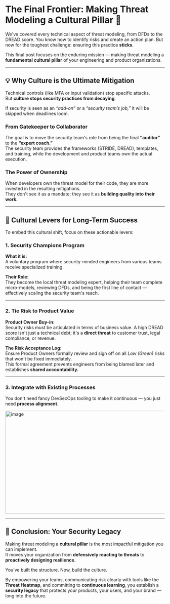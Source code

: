 # The Final Frontier: Making Threat Modeling a Cultural Pillar 🚀

We've covered every technical aspect of threat modeling, from DFDs to the DREAD score. You know how to identify risks and create an action plan. But now for the toughest challenge: ensuring this practice **sticks**.  

This final post focuses on the enduring mission — making threat modeling a **fundamental cultural pillar** of your engineering and product organizations.

---

## 💡 Why Culture is the Ultimate Mitigation

Technical controls (like MFA or input validation) stop specific attacks.  
But **culture stops security practices from decaying**.

If security is seen as an *“add-on”* or a *“security team’s job,”* it will be skipped when deadlines loom.

### From Gatekeeper to Collaborator
The goal is to move the security team's role from being the final **“auditor”** to the **“expert coach.”**  
The security team provides the frameworks (STRIDE, DREAD), templates, and training, while the development and product teams own the actual execution.

### The Power of Ownership
When developers own the threat model for their code, they are more invested in the resulting mitigations.  
They don't see it as a mandate; they see it as **building quality into their work.**

---

## 🧭 Cultural Levers for Long-Term Success

To embed this cultural shift, focus on these actionable levers:

### 1. Security Champions Program

**What it is:**  
A voluntary program where security-minded engineers from various teams receive specialized training.

**Their Role:**  
They become the local threat modeling expert, helping their team complete micro-models, reviewing DFDs, and being the first line of contact — effectively scaling the security team's reach.

---

### 2. Tie Risk to Product Value

**Product Owner Buy-in:**  
Security risks must be articulated in terms of business value. A high DREAD score isn't just a technical debt; it's a **direct threat** to customer trust, legal compliance, or revenue.

**The Risk Acceptance Log:**  
Ensure Product Owners formally review and sign off on all *Low (Green)* risks that won't be fixed immediately.  
This formal agreement prevents engineers from being blamed later and establishes **shared accountability.**

---

### 3. Integrate with Existing Processes

You don't need fancy DevSecOps tooling to make it continuous — you just need **process alignment.**

<img width="1391" height="325" alt="image" src="https://github.com/user-attachments/assets/56f8b7f7-e9ce-43f4-968b-86d89dd89613" />

---

## 🏁 Conclusion: Your Security Legacy

Making threat modeling a **cultural pillar** is the most impactful mitigation you can implement.  
It moves your organization from **defensively reacting to threats** to **proactively designing resilience.**

You’ve built the structure. Now, build the culture.

By empowering your teams, communicating risk clearly with tools like the **Threat Heatmap**, and committing to **continuous learning**, you establish a **security legacy** that protects your products, your users, and your brand — long into the future.
